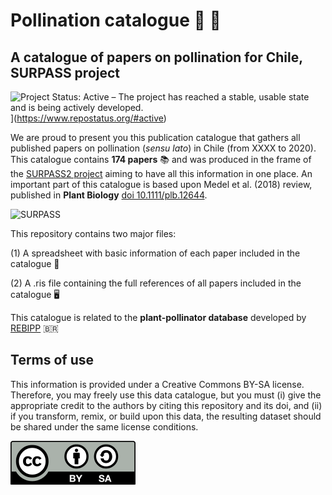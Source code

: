 # Pollination catalogue :hibiscus: :honeybee:

## A catalogue of papers on pollination for Chile, SURPASS project

![Project Status: Active – The project has reached a stable, usable state and is being actively developed.](https://www.repostatus.org/badges/latest/active.svg)](https://www.repostatus.org/#active)


We are proud to present you this publication catalogue that gathers all published papers on pollination (_sensu lato_) in Chile (from XXXX to 2020). This catalogue contains **174 papers** :books: and was produced in the frame of the [SURPASS2 project](https://bee-surpass.org) aiming to have all this information in one place. An important part of this catalogue is based upon Medel et al. (2018) review, published in **Plant Biology** [doi 10.1111/plb.12644](https://doi.org/10.1111/plb.12644).

![SURPASS](images/surpass_logo.png)

This repository contains two major files:

(1) A spreadsheet with basic information of each paper included in the catalogue :closed_book:

(2) A .ris file containing the full references of all papers included in the catalogue :desktop_computer:

This catalogue is related to the **plant-pollinator database** developed by [REBIPP](https://www.rebipp.org.br) :brazil:


## Terms of use

This information is provided under a Creative Commons BY-SA license. Therefore, you may freely use this data catalogue, but you must (i) give the appropriate credit to the authors by citing this repository and its doi, and (ii) if you transform, remix, or build upon this data, the resulting dataset should be shared under the same license conditions.

![license](images/license.png)